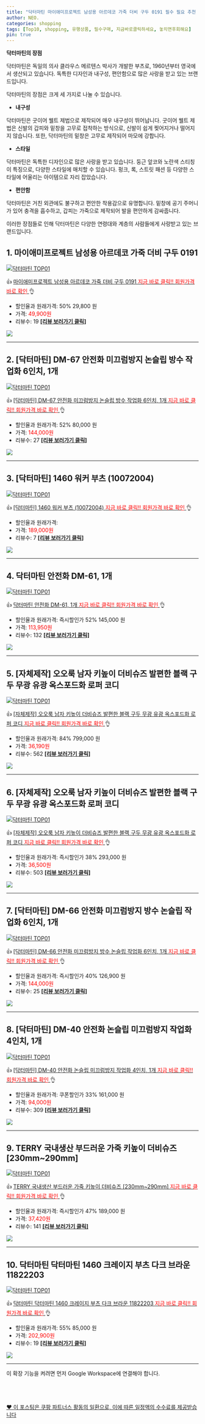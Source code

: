 ```yaml
---
title: "닥터마틴 마이애미프로젝트 남성용 아르데코 가죽 더비 구두 0191 필수 필요 추천 제품 비교 최저 가격 비교 장점 구매 후기 구매평"
author: NEO.
categories: shopping
tags: [Top10, shopping, 유행상품, 필수구매, 지금바로클릭하세요, 놓치면후회해요]
pin: true
---
```

**닥터마틴의 장점**

닥터마틴은 독일의 의사 클라우스 메르텐스 박사가 개발한 부츠로, 1960년부터 영국에서 생산되고 있습니다. 독특한 디자인과 내구성, 편안함으로 많은 사랑을 받고 있는 브랜드입니다.

닥터마틴의 장점은 크게 세 가지로 나눌 수 있습니다.

* **내구성**

닥터마틴은 굿이어 웰트 제법으로 제작되어 매우 내구성이 뛰어납니다. 굿이어 웰트 제법은 신발의 갑피와 밑창을 고무로 접착하는 방식으로, 신발이 쉽게 찢어지거나 떨어지지 않습니다. 또한, 닥터마틴의 밑창은 고무로 제작되어 마모에 강합니다.

* **스타일**

닥터마틴은 독특한 디자인으로 많은 사랑을 받고 있습니다. 둥근 앞코와 노란색 스티칭이 특징으로, 다양한 스타일에 매치할 수 있습니다. 펑크, 록, 스트릿 패션 등 다양한 스타일에 어울리는 아이템으로 자리 잡았습니다.

* **편안함**

닥터마틴은 거친 외관에도 불구하고 편안한 착용감으로 유명합니다. 밑창에 공기 주머니가 있어 충격을 흡수하고, 갑피는 가죽으로 제작되어 발을 편안하게 감싸줍니다.

이러한 장점들로 인해 닥터마틴은 다양한 연령대와 계층의 사람들에게 사랑받고 있는 브랜드입니다.

   

## 1. 마이애미프로젝트 남성용 아르데코 가죽 더비 구두 0191

[![닥터마틴 TOP01](https://thumbnail10.coupangcdn.com/thumbnails/remote/490x490ex/image/vendor_inventory/5783/4786114ea8a3447b7f5fbbac31dd7e0f159e350d2ad40a32bd1341262a6f.jpg)](https://link.coupang.com/re/AFFSDP?lptag=AF3617701&subid=GithubCoopas&pageKey=4590512332&traceid=V0-153&itemId=5643448017&vendorItemId=72863446356)


👍 [마이애미프로젝트 남성용 아르데코 가죽 더비 구두 0191 <font color=red> 지금 바로 클릭!! 회원가격 바로 확인 </font> ](https://link.coupang.com/re/AFFSDP?lptag=AF3617701&subid=GithubCoopas&pageKey=4590512332&traceid=V0-153&itemId=5643448017&vendorItemId=72863446356) 👌 


- 할인율과 원래가격: 50%  29,800   원
- 가격: <span style='color:red'>49,900원</span>
- 리뷰수: 19  [**[리뷰 보러가기 클릭]**](https://link.coupang.com/re/AFFSDP?lptag=AF3617701&subid=GithubCoopas&pageKey=4590512332&traceid=V0-153&itemId=5643448017&vendorItemId=72863446356)

[![](/discount_price.png)](https://link.coupang.com/re/AFFSDP?lptag=AF3617701&subid=GithubCoopas&pageKey=4590512332&traceid=V0-153&itemId=5643448017&vendorItemId=72863446356)

---


   

## 2. [닥터마틴] DM-67 안전화 미끄럼방지 논슬립 방수 작업화 6인치, 1개

[![닥터마틴 TOP01](https://thumbnail7.coupangcdn.com/thumbnails/remote/490x490ex/image/vendor_inventory/839f/7861ed41c14549aff2786c030d7f82d7fd2234ccd0cb28f2fdeb7d192137.jpg)](https://link.coupang.com/re/AFFSDP?lptag=AF3617701&subid=GithubCoopas&pageKey=7799875085&traceid=V0-153&itemId=21121942103&vendorItemId=88184684763)


👍 [[닥터마틴] DM-67 안전화 미끄럼방지 논슬립 방수 작업화 6인치, 1개 <font color=red> 지금 바로 클릭!! 회원가격 바로 확인 </font> ](https://link.coupang.com/re/AFFSDP?lptag=AF3617701&subid=GithubCoopas&pageKey=7799875085&traceid=V0-153&itemId=21121942103&vendorItemId=88184684763) 👌 


- 할인율과 원래가격: 52%  80,000   원
- 가격: <span style='color:red'>144,000원</span>
- 리뷰수: 27  [**[리뷰 보러가기 클릭]**](https://link.coupang.com/re/AFFSDP?lptag=AF3617701&subid=GithubCoopas&pageKey=7799875085&traceid=V0-153&itemId=21121942103&vendorItemId=88184684763)

[![](/discount_price.png)](https://link.coupang.com/re/AFFSDP?lptag=AF3617701&subid=GithubCoopas&pageKey=7799875085&traceid=V0-153&itemId=21121942103&vendorItemId=88184684763)

---


   

## 3. [닥터마틴] 1460 워커 부츠 (10072004)

[![닥터마틴 TOP01](https://thumbnail9.coupangcdn.com/thumbnails/remote/490x490ex/image/vendor_inventory/f991/02aaa1dcce536835b6088a12988dfad2e1e87b54cc1b3e355876bed9b50c.jpg)](https://link.coupang.com/re/AFFSDP?lptag=AF3617701&subid=GithubCoopas&pageKey=7102833342&traceid=V0-153&itemId=17734140143&vendorItemId=84905353118)


👍 [[닥터마틴] 1460 워커 부츠 (10072004) <font color=red> 지금 바로 클릭!! 회원가격 바로 확인 </font> ](https://link.coupang.com/re/AFFSDP?lptag=AF3617701&subid=GithubCoopas&pageKey=7102833342&traceid=V0-153&itemId=17734140143&vendorItemId=84905353118) 👌 


- 할인율과 원래가격: 
- 가격: <span style='color:red'>189,000원</span>
- 리뷰수: 7  [**[리뷰 보러가기 클릭]**](https://link.coupang.com/re/AFFSDP?lptag=AF3617701&subid=GithubCoopas&pageKey=7102833342&traceid=V0-153&itemId=17734140143&vendorItemId=84905353118)

[![](/discount_price.png)](https://link.coupang.com/re/AFFSDP?lptag=AF3617701&subid=GithubCoopas&pageKey=7102833342&traceid=V0-153&itemId=17734140143&vendorItemId=84905353118)

---


   

## 4. 닥터마틴 안전화 DM-61, 1개

[![닥터마틴 TOP01](https://thumbnail10.coupangcdn.com/thumbnails/remote/490x490ex/image/retail/images/2019/12/09/19/2/c9a29e5f-b35e-4203-bd9b-febd00083725.jpg)](https://link.coupang.com/re/AFFSDP?lptag=AF3617701&subid=GithubCoopas&pageKey=1082376048&traceid=V0-153&itemId=2035354153&vendorItemId=70034779128)


👍 [닥터마틴 안전화 DM-61, 1개 <font color=red> 지금 바로 클릭!! 회원가격 바로 확인 </font> ](https://link.coupang.com/re/AFFSDP?lptag=AF3617701&subid=GithubCoopas&pageKey=1082376048&traceid=V0-153&itemId=2035354153&vendorItemId=70034779128) 👌 


- 할인율과 원래가격: 즉시할인가 52%  145,000   원
- 가격: <span style='color:red'>113,950원</span>
- 리뷰수: 132  [**[리뷰 보러가기 클릭]**](https://link.coupang.com/re/AFFSDP?lptag=AF3617701&subid=GithubCoopas&pageKey=1082376048&traceid=V0-153&itemId=2035354153&vendorItemId=70034779128)

[![](/discount_price.png)](https://link.coupang.com/re/AFFSDP?lptag=AF3617701&subid=GithubCoopas&pageKey=1082376048&traceid=V0-153&itemId=2035354153&vendorItemId=70034779128)

---


   

## 5. [자체제작] 오오룩 남자 키높이 더비슈즈 발편한 블랙 구두 무광 유광 옥스포드화 로퍼 코디

[![닥터마틴 TOP01](https://thumbnail9.coupangcdn.com/thumbnails/remote/490x490ex/image/vendor_inventory/19ee/641b2069d0953021bfbd9a7923f213cbed83a9dafc67844b3798ccf5b588.jpg)](https://link.coupang.com/re/AFFSDP?lptag=AF3617701&subid=GithubCoopas&pageKey=6266356655&traceid=V0-153&itemId=12789635081&vendorItemId=85632736682)


👍 [[자체제작] 오오룩 남자 키높이 더비슈즈 발편한 블랙 구두 무광 유광 옥스포드화 로퍼 코디 <font color=red> 지금 바로 클릭!! 회원가격 바로 확인 </font> ](https://link.coupang.com/re/AFFSDP?lptag=AF3617701&subid=GithubCoopas&pageKey=6266356655&traceid=V0-153&itemId=12789635081&vendorItemId=85632736682) 👌 


- 할인율과 원래가격: 84%  799,000   원
- 가격: <span style='color:red'>36,190원</span>
- 리뷰수: 562  [**[리뷰 보러가기 클릭]**](https://link.coupang.com/re/AFFSDP?lptag=AF3617701&subid=GithubCoopas&pageKey=6266356655&traceid=V0-153&itemId=12789635081&vendorItemId=85632736682)

[![](/discount_price.png)](https://link.coupang.com/re/AFFSDP?lptag=AF3617701&subid=GithubCoopas&pageKey=6266356655&traceid=V0-153&itemId=12789635081&vendorItemId=85632736682)

---


   

## 6. [자체제작] 오오룩 남자 키높이 더비슈즈 발편한 블랙 구두 무광 유광 옥스포드화 로퍼 코디

[![닥터마틴 TOP01](https://thumbnail10.coupangcdn.com/thumbnails/remote/490x490ex/image/vendor_inventory/a704/b60db33b16a3d1ba7338eecf1b013f47abd69d5a865aa3ee07babeb39e26.jpg)](https://link.coupang.com/re/AFFSDP?lptag=AF3617701&subid=GithubCoopas&pageKey=6266356655&traceid=V0-153&itemId=12789635079&vendorItemId=80055705476)


👍 [[자체제작] 오오룩 남자 키높이 더비슈즈 발편한 블랙 구두 무광 유광 옥스포드화 로퍼 코디 <font color=red> 지금 바로 클릭!! 회원가격 바로 확인 </font> ](https://link.coupang.com/re/AFFSDP?lptag=AF3617701&subid=GithubCoopas&pageKey=6266356655&traceid=V0-153&itemId=12789635079&vendorItemId=80055705476) 👌 


- 할인율과 원래가격: 즉시할인가 38%  293,000   원
- 가격: <span style='color:red'>36,500원</span>
- 리뷰수: 503  [**[리뷰 보러가기 클릭]**](https://link.coupang.com/re/AFFSDP?lptag=AF3617701&subid=GithubCoopas&pageKey=6266356655&traceid=V0-153&itemId=12789635079&vendorItemId=80055705476)

[![](/discount_price.png)](https://link.coupang.com/re/AFFSDP?lptag=AF3617701&subid=GithubCoopas&pageKey=6266356655&traceid=V0-153&itemId=12789635079&vendorItemId=80055705476)

---


   

## 7. [닥터마틴] DM-66 안전화 미끄럼방지 방수 논슬립 작업화 6인치, 1개

[![닥터마틴 TOP01](https://thumbnail8.coupangcdn.com/thumbnails/remote/490x490ex/image/vendor_inventory/eb97/eec5bdcf2a254514eae4bea4359e5219d8aa9c399264d14de973cacdeb6e.jpg)](https://link.coupang.com/re/AFFSDP?lptag=AF3617701&subid=GithubCoopas&pageKey=7799875092&traceid=V0-153&itemId=21121942124&vendorItemId=88184688230)


👍 [[닥터마틴] DM-66 안전화 미끄럼방지 방수 논슬립 작업화 6인치, 1개 <font color=red> 지금 바로 클릭!! 회원가격 바로 확인 </font> ](https://link.coupang.com/re/AFFSDP?lptag=AF3617701&subid=GithubCoopas&pageKey=7799875092&traceid=V0-153&itemId=21121942124&vendorItemId=88184688230) 👌 


- 할인율과 원래가격: 즉시할인가 40%  126,900   원
- 가격: <span style='color:red'>144,000원</span>
- 리뷰수: 25  [**[리뷰 보러가기 클릭]**](https://link.coupang.com/re/AFFSDP?lptag=AF3617701&subid=GithubCoopas&pageKey=7799875092&traceid=V0-153&itemId=21121942124&vendorItemId=88184688230)

[![](/discount_price.png)](https://link.coupang.com/re/AFFSDP?lptag=AF3617701&subid=GithubCoopas&pageKey=7799875092&traceid=V0-153&itemId=21121942124&vendorItemId=88184688230)

---


   

## 8. [닥터마틴] DM-40 안전화 논슬립 미끄럼방지 작업화 4인치, 1개

[![닥터마틴 TOP01](https://thumbnail7.coupangcdn.com/thumbnails/remote/490x490ex/image/vendor_inventory/9f5e/d0a38ec9d79dfdfe2f5677e68a9fd268fa96b7bafd016d4f2a98c8d485a9.jpg)](https://link.coupang.com/re/AFFSDP?lptag=AF3617701&subid=GithubCoopas&pageKey=7799875399&traceid=V0-153&itemId=21121943258&vendorItemId=88184682171)


👍 [[닥터마틴] DM-40 안전화 논슬립 미끄럼방지 작업화 4인치, 1개 <font color=red> 지금 바로 클릭!! 회원가격 바로 확인 </font> ](https://link.coupang.com/re/AFFSDP?lptag=AF3617701&subid=GithubCoopas&pageKey=7799875399&traceid=V0-153&itemId=21121943258&vendorItemId=88184682171) 👌 


- 할인율과 원래가격: 쿠폰할인가 33%  161,000   원
- 가격: <span style='color:red'>94,000원</span>
- 리뷰수: 309  [**[리뷰 보러가기 클릭]**](https://link.coupang.com/re/AFFSDP?lptag=AF3617701&subid=GithubCoopas&pageKey=7799875399&traceid=V0-153&itemId=21121943258&vendorItemId=88184682171)

[![](/discount_price.png)](https://link.coupang.com/re/AFFSDP?lptag=AF3617701&subid=GithubCoopas&pageKey=7799875399&traceid=V0-153&itemId=21121943258&vendorItemId=88184682171)

---


   

## 9. TERRY 국내생산 부드러운 가죽 키높이 더비슈즈 [230mm~290mm]

[![닥터마틴 TOP01](https://thumbnail9.coupangcdn.com/thumbnails/remote/490x490ex/image/vendor_inventory/bf62/1c65819f3087247cd83cee3a0a142b1b89a03f1c68a94d59fee2ad31ca00.jpg)](https://link.coupang.com/re/AFFSDP?lptag=AF3617701&subid=GithubCoopas&pageKey=7634585260&traceid=V0-153&itemId=20270336256&vendorItemId=85668112614)


👍 [TERRY 국내생산 부드러운 가죽 키높이 더비슈즈 [230mm~290mm] <font color=red> 지금 바로 클릭!! 회원가격 바로 확인 </font> ](https://link.coupang.com/re/AFFSDP?lptag=AF3617701&subid=GithubCoopas&pageKey=7634585260&traceid=V0-153&itemId=20270336256&vendorItemId=85668112614) 👌 


- 할인율과 원래가격: 즉시할인가 47%  189,000   원
- 가격: <span style='color:red'>37,420원</span>
- 리뷰수: 141  [**[리뷰 보러가기 클릭]**](https://link.coupang.com/re/AFFSDP?lptag=AF3617701&subid=GithubCoopas&pageKey=7634585260&traceid=V0-153&itemId=20270336256&vendorItemId=85668112614)

[![](/discount_price.png)](https://link.coupang.com/re/AFFSDP?lptag=AF3617701&subid=GithubCoopas&pageKey=7634585260&traceid=V0-153&itemId=20270336256&vendorItemId=85668112614)

---


   

## 10. 닥터마틴 닥터마틴 1460 크레이지 부츠 다크 브라운 11822203

[![닥터마틴 TOP01](https://thumbnail9.coupangcdn.com/thumbnails/remote/490x490ex/image/vendor_inventory/39c7/71921970047574e33d4ec90c3c71adc1157535b3a621f8b6d92234dc3d42.jpg)](https://link.coupang.com/re/AFFSDP?lptag=AF3617701&subid=GithubCoopas&pageKey=7759824976&traceid=V0-153&itemId=20922986272&vendorItemId=88267676945)


👍 [닥터마틴 닥터마틴 1460 크레이지 부츠 다크 브라운 11822203 <font color=red> 지금 바로 클릭!! 회원가격 바로 확인 </font> ](https://link.coupang.com/re/AFFSDP?lptag=AF3617701&subid=GithubCoopas&pageKey=7759824976&traceid=V0-153&itemId=20922986272&vendorItemId=88267676945) 👌 


- 할인율과 원래가격: 55%  85,000   원
- 가격: <span style='color:red'>202,900원</span>
- 리뷰수: 19  [**[리뷰 보러가기 클릭]**](https://link.coupang.com/re/AFFSDP?lptag=AF3617701&subid=GithubCoopas&pageKey=7759824976&traceid=V0-153&itemId=20922986272&vendorItemId=88267676945)

[![](/discount_price.png)](https://link.coupang.com/re/AFFSDP?lptag=AF3617701&subid=GithubCoopas&pageKey=7759824976&traceid=V0-153&itemId=20922986272&vendorItemId=88267676945)

---
이 확장 기능을 켜려면 먼저 Google Workspace에 연결해야 합니다.<br><br><br><br><br> [ ❤  이 포스팅은 쿠팡 파트너스 활동의 일환으로, 이에 따른 일정액의 수수료를 제공받습니다](https://link.coupang.com/a/bcEFyh)